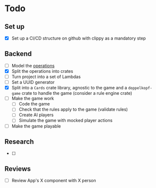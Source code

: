 # Todo

## Set up
- [x] Set up a CI/CD structure on github with clippy as a mandatory step

## Backend 

- [ ] Model the [operations](https://github.com/Rbatistab/dopplekopf-cdk/blob/main/docs/ARCHITECTURE_AND_DESIGN.md?plain=1#L68-L73)
- [x] Split the operations into crates
- [ ] Turn project into a set of Lambdas
- [ ] Set a UUID generator
- [x] Split into a `Cards` crate library, agnostic to the game and a `doppelkopf-game` crate to handle the game (consider a rule engine crate)
- [ ] Make the game work
  - [ ] Code the game
  - [ ] Check that the rules apply to the game (validate rules)
  - [ ] Create AI players
  - [ ] Simulate the game with mocked player actions
- [ ] Make the game playable

## Research

- [ ] 

## Reviews

- [ ] Review App's X component with X person
